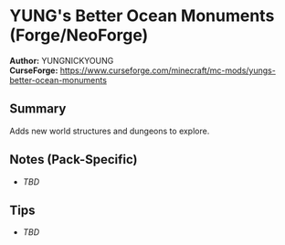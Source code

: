 # YUNG's Better Ocean Monuments (Forge/NeoForge)

**Author:** YUNGNICKYOUNG  
**CurseForge:** https://www.curseforge.com/minecraft/mc-mods/yungs-better-ocean-monuments

## Summary
Adds new world structures and dungeons to explore.

## Notes (Pack-Specific)
- _TBD_

## Tips
- _TBD_

